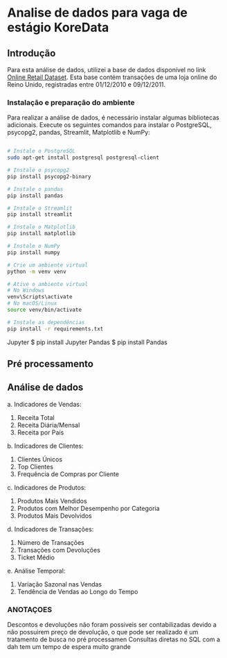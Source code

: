 # Analise de dados para vaga de estágio KoreData

## Introdução

Para esta análise de dados, utilizei a base de dados disponível no link [Online Retail Dataset](https://archive.ics.uci.edu/dataset/352/online+retail). Esta base contém transações de uma loja online do Reino Unido, registradas entre 01/12/2010 e 09/12/2011.

### Instalação e preparação do ambiente

Para realizar a análise de dados, é necessário instalar algumas bibliotecas adicionais. Execute os seguintes comandos para instalar o PostgreSQL, psycopg2, pandas, Streamlit, Matplotlib e NumPy:

```bash

# Instale o PostgreSQL
sudo apt-get install postgresql postgresql-client

# Instale o psycopg2
pip install psycopg2-binary

# Instale o pandas
pip install pandas

# Instale o Streamlit
pip install streamlit

# Instale o Matplotlib
pip install matplotlib

# Instale o NumPy
pip install numpy
```

```bash
# Crie um ambiente virtual
python -m venv venv

# Ative o ambiente virtual
# No Windows
venv\Scripts\activate
# No macOS/Linux
source venv/bin/activate

# Instale as dependências
pip install -r requirements.txt
```

Jupyter $ pip install Jupyter
Pandas $ pip install Pandas


## Pré processamento


## Análise de dados
a. Indicadores de Vendas:
  1. Receita Total
  2. Receita Diária/Mensal
  3. Receita por País

b. Indicadores de Clientes:
  1. Clientes Únicos
  2. Top Clientes
  3. Frequência de Compras por Cliente

c. Indicadores de Produtos:
  1. Produtos Mais Vendidos
  2. Produtos com Melhor Desempenho por Categoria
  3. Produtos Mais Devolvidos

d. Indicadores de Transações:
  1. Número de Transações
  2. Transações com Devoluções
  3. Ticket Médio

e. Análise Temporal:
  1. Variação Sazonal nas Vendas
  2. Tendência de Vendas ao Longo do Tempo


### ANOTAÇOES

Descontos e devoluções não foram possiveis ser contabilizadas devido a não possuirem preço de devolução, o que pode ser realizado é um tratamento de busca no pré processamen
Consultas diretas no SQL com a dah tem um
tempo de espera muito grande